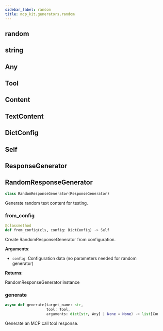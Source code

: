 ```yaml
---
sidebar_label: random
title: mcp_kit.generators.random
---
```


## random

## string

## Any

## Tool

## Content

## TextContent

## DictConfig

## Self

## ResponseGenerator

## RandomResponseGenerator

```python
class RandomResponseGenerator(ResponseGenerator)
```

Generate random text content for testing.

### from\_config

```python
@classmethod
def from_config(cls, config: DictConfig) -> Self
```

Create RandomResponseGenerator from configuration.

**Arguments**:

- `config`: Configuration data (no parameters needed for random generator)

**Returns**:

RandomResponseGenerator instance

### generate

```python
async def generate(target_name: str,
                   tool: Tool,
                   arguments: dict[str, Any] | None = None) -> list[Content]
```

Generate an MCP call tool response.

